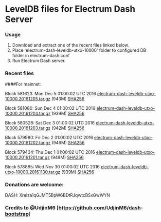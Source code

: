 # LevelDB files for Electrum Dash Server

### Usage

1. Download and extract one of the recent files linked below.
2. Place 'electrum-dash-leveldb-utxo-10000' folder to configured DB folder in electrum-dash.conf
3. Run Electrum Dash server.

### Recent files

####For mainnet:

Block 581623: Mon Dec  5 01:00:02 UTC 2016 [electrum-dash-leveldb-utxo-10000.20161205.tar.gz](https://transfer.sh/SGJO1/electrum-dash-leveldb-utxo-10000.20161205.tar.gz) (943M) [SHA256](https://transfer.sh/6Vbpp/electrum-dash-leveldb-utxo-10000.20161205.tar.gz.sha256)

Block 581080: Sun Dec  4 01:00:02 UTC 2016 [electrum-dash-leveldb-utxo-10000.20161204.tar.gz](https://transfer.sh/KaLRk/electrum-dash-leveldb-utxo-10000.20161204.tar.gz) (939M) [SHA256](https://transfer.sh/165B8L/electrum-dash-leveldb-utxo-10000.20161204.tar.gz.sha256)

Block 580528: Sat Dec  3 01:00:02 UTC 2016 [electrum-dash-leveldb-utxo-10000.20161203.tar.gz](https://transfer.sh/k6Lpb/electrum-dash-leveldb-utxo-10000.20161203.tar.gz) (942M) [SHA256](https://transfer.sh/2w446/electrum-dash-leveldb-utxo-10000.20161203.tar.gz.sha256)

Block 579980: Fri Dec  2 01:00:02 UTC 2016 [electrum-dash-leveldb-utxo-10000.20161202.tar.gz](https://transfer.sh/6UFy8/electrum-dash-leveldb-utxo-10000.20161202.tar.gz) (946M) [SHA256](https://transfer.sh/12folP/electrum-dash-leveldb-utxo-10000.20161202.tar.gz.sha256)

Block 579434: Thu Dec  1 01:00:02 UTC 2016 [electrum-dash-leveldb-utxo-10000.20161201.tar.gz](https://transfer.sh/H33ss/electrum-dash-leveldb-utxo-10000.20161201.tar.gz) (948M) [SHA256](https://transfer.sh/15oXPL/electrum-dash-leveldb-utxo-10000.20161201.tar.gz.sha256)

Block 578885: Wed Nov 30 01:00:02 UTC 2016 [electrum-dash-leveldb-utxo-10000.20161130.tar.gz](https://transfer.sh/2VMad/electrum-dash-leveldb-utxo-10000.20161130.tar.gz) (939M) [SHA256](https://transfer.sh/UuQOh/electrum-dash-leveldb-utxo-10000.20161130.tar.gz.sha256)

### Donations are welcome:

DASH: Xreiza1qGJMT5BpW6BDtRJqwtcBSxGwWYN

### Credits to @UdjinM6 [https://github.com/UdjinM6/dash-bootstrap]
